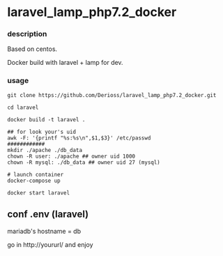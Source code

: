# laravel_lamp_php7.2_docker

### description

Based on centos.

Docker build with laravel + lamp for dev.

### usage


```
git clone https://github.com/Derioss/laravel_lamp_php7.2_docker.git

```

```
cd laravel
```
```
docker build -t laravel .
```
```
## for look your's uid
awk -F: '{printf "%s:%s\n",$1,$3}' /etc/passwd
############
mkdir ./apache ./db_data
chown -R user: ./apache ## owner uid 1000
chown -R mysql: ./db_data ## owner uid 27 (mysql)

```
```
# launch container
docker-compose up
```
```
docker start laravel
```

## conf .env (laravel)

mariadb's hostname = db



go in http://yoururl/ and enjoy
